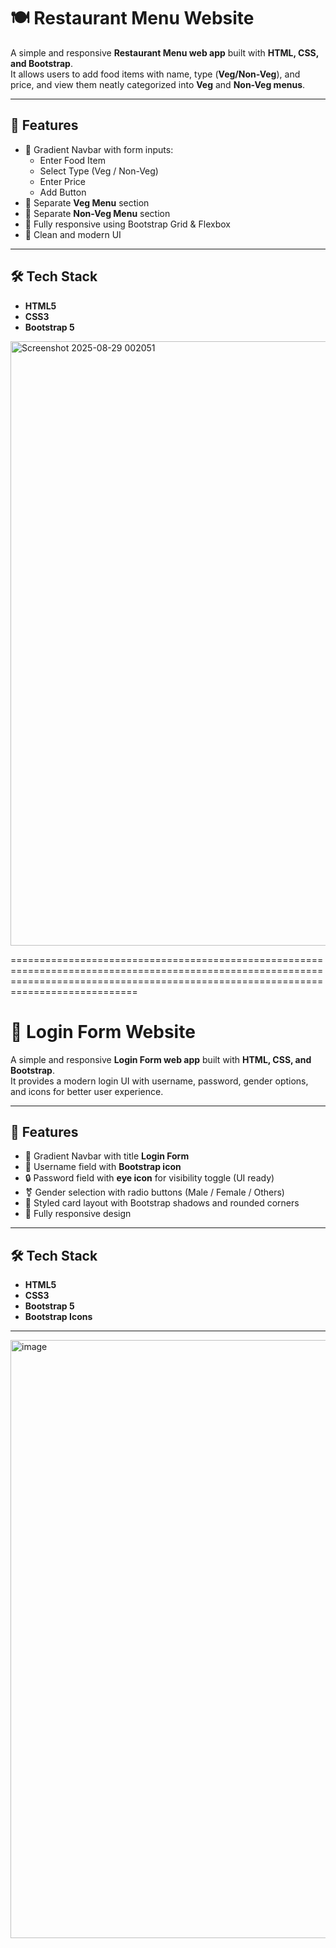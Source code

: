 # 🍽️ Restaurant Menu Website  

A simple and responsive **Restaurant Menu web app** built with **HTML, CSS, and Bootstrap**.  
It allows users to add food items with name, type (**Veg/Non-Veg**), and price, and view them neatly categorized into **Veg** and **Non-Veg menus**.  

---

## 🚀 Features  
- 🌈 Gradient Navbar with form inputs:  
  - Enter Food Item  
  - Select Type (Veg / Non-Veg)  
  - Enter Price  
  - Add Button  
- 🥗 Separate **Veg Menu** section  
- 🍗 Separate **Non-Veg Menu** section  
- 📱 Fully responsive using Bootstrap Grid & Flexbox  
- 🎨 Clean and modern UI  

---

## 🛠️ Tech Stack  
- **HTML5**  
- **CSS3**  
- **Bootstrap 5**
<img width="1897" height="967" alt="Screenshot 2025-08-29 002051" src="https://github.com/user-attachments/assets/be0adc6f-db5a-4eea-963b-71d574683d3a" />


========================================================================================================================================================================================

# 🔑 Login Form Website  

A simple and responsive **Login Form web app** built with **HTML, CSS, and Bootstrap**.  
It provides a modern login UI with username, password, gender options, and icons for better user experience.  

---

## 🚀 Features  
- 🌈 Gradient Navbar with title **Login Form**  
- 👤 Username field with **Bootstrap icon**  
- 🔒 Password field with **eye icon** for visibility toggle (UI ready)  
- ⚧ Gender selection with radio buttons (Male / Female / Others)  
- 🎨 Styled card layout with Bootstrap shadows and rounded corners  
- 📱 Fully responsive design  

---

## 🛠️ Tech Stack  
- **HTML5**  
- **CSS3**  
- **Bootstrap 5**  
- **Bootstrap Icons**  

---
<img width="1912" height="957" alt="image" src="https://github.com/user-attachments/assets/6ab8071c-5335-4ac0-a0df-2c947196f14b" />


